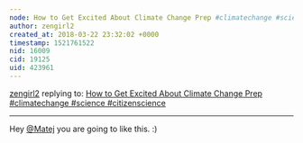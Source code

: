 ```yaml
---
node: How to Get Excited About Climate Change Prep #climatechange #science #citizenscience
author: zengirl2
created_at: 2018-03-22 23:32:02 +0000
timestamp: 1521761522
nid: 16009
cid: 19125
uid: 423961
---
```




[zengirl2](../profile/zengirl2) replying to: [How to Get Excited About Climate Change Prep #climatechange #science #citizenscience](../notes/Zengirl2/03-22-2018/how-to-get-excited-about-climate-change-prep-climatechange-science-citizenscience)

----
Hey [@Matej](/profile/Matej) you are going to like this. :)